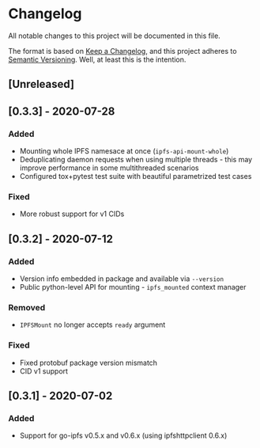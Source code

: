 # Changelog
All notable changes to this project will be documented in this file.

The format is based on [Keep a Changelog](https://keepachangelog.com/en/1.0.0/),
and this project adheres to [Semantic Versioning](https://semver.org/spec/v2.0.0.html).
Well, at least this is the intention.

## [Unreleased]

## [0.3.3] - 2020-07-28
### Added
 * Mounting whole IPFS namesace at once (`ipfs-api-mount-whole`)
 * Deduplicating daemon requests when using multiple threads - this may improve performance in some multithreaded scenarios
 * Configured tox+pytest test suite with beautiful parametrized test cases

### Fixed
 * More robust support for v1 CIDs

## [0.3.2] - 2020-07-12
### Added
 * Version info embedded in package and available via `--version`
 * Public python-level API for mounting - `ipfs_mounted` context manager

### Removed
 * `IPFSMount` no longer accepts `ready` argument

### Fixed
 * Fixed protobuf package version mismatch
 * CID v1 support

## [0.3.1] - 2020-07-02
### Added
 * Support for go-ipfs v0.5.x and v0.6.x (using ipfshttpclient 0.6.x)
